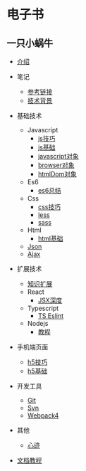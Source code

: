 # 电子书

## 一只小蜗牛

* [介绍](README.md)

* 笔记
    * [参考链接](doc/note/参考链接.md)
    * [技术背景](doc/note/技术背景.md)

* 基础技术
    * Javascript
        * [js技巧](doc/primary/JavaScript/js技巧.md)
        * [js基础](doc/primary/JavaScript/js基础.md)
        * [javascript对象](doc/primary/JavaScript/javascript对象.md)
        * [browser对象](doc/primary/JavaScript/browser对象.md)
        * [htmlDom对象](doc/primary/JavaScript/htmlDom对象.md)
    * Es6
        * [es6总结](doc/primary/Es6/e1.md)
    * Css
        * [css技巧](doc/primary/css/css技巧.md)
        * [less](doc/primary/css/less.md)
        * [sass](doc/primary/css/sass.md)
    * Html
        * [html基础](doc/primary/html/html基础.md)
    * [Json](doc/primary/Json.md)
    * [Ajax](doc/primary/Ajax.md)

* 扩展技术
    * [知识扩展](doc/extend/知识扩展.md)
    * React
        * [JSX深度](doc/extend/react/r1.md)
    * Typescript
        * [TS Eslint](doc/extend/typescript/t1.md)
    * Nodejs
        * [教程](doc/extend/Nodejs/n1.md)

* 手机端页面
    * [h5技巧](doc/h5/h5技巧.md)
    * [h5基础](doc/h5/h5基础.md)

* 开发工具
    * [Git](doc/tool/Git.md)
    * [Svn](doc/tool/Svn.md)
    * [Webpack4](doc/tool/Webpack4.md)

* 其他
    * [心迹](doc/other/心迹.md)


* [文档教程](https://blog.csdn.net/u012067966/article/details/50736647)
